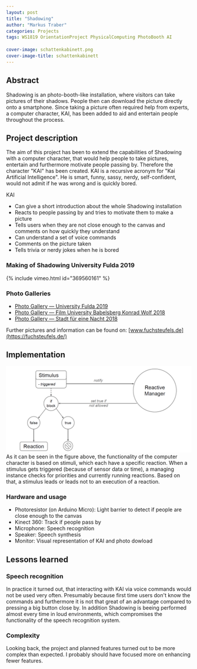 ```yaml
---
layout: post
title: "Shadowing"
author: "Markus Traber"
categories: Projects
tags: WS1819 OrientationProject PhysicalComputing PhotoBooth AI

cover-image: schattenkabinett.png
cover-image-title: schattenkabinett
---
```


## Abstract
Shadowing is an photo-booth-like installation, where visitors can take pictures of their shadows. People then can download the picture directly onto a smartphone. Since taking a picture often required help from experts, a computer character, KAI, has been added to aid and entertain people throughout the process.

## Project description
The aim of this project has been to extend the capabilities of Shadowing with a computer character, that would help people to take pictures, entertain and furthermore motivate people passing by. Therefore the character "KAI" has been created. KAI is a recursive acronym for "Kai Artificial Intelligence". He is smart, funny, sassy, nerdy, self-confident, would not admit if he was wrong and is quickly bored.

KAI
* Can give a short introduction about the whole Shadowing installation
* Reacts to people passing by and tries to motivate them to make a picture
* Tells users when they are not close enough to the canvas and comments on how quickly they understand
* Can understand a set of voice commands
* Comments on the picture taken
* Tells trivia or nerdy jokes when he is bored

### Making of Shadowing University Fulda 2019
{% include vimeo.html id="369560161" %}

### Photo Galleries
* [Photo Gallery — University Fulda 2019](https://tagdeswissens.fuchsteufels.de/)
* [Photo Gallery — Film University Babelsberg Konrad Wolf 2018](https://shadowing-filmuni18.fuchsteufels.de/)
* [Photo Gallery — Stadt für eine Nacht 2018](https://shadowing-sfen18.fuchsteufels.de/)

Further pictures and information can be found on: [www.fuchsteufels.de](https://fuchsteufels.de/)

## Implementation
![implementation_traber](impl.png)
As it can be seen in the figure above, the functionality of the computer character is based on stimuli, which each have a specific reaction. When a stimulus gets triggered (because of sensor data or time), a managing instance checks for priorities and currently running reactions. Based on that, a stimulus leads or leads not to an execution of a reaction. 

### Hardware and usage
* Photoresistor (on Arduino Micro): Light barrier to detect if people are close enough to the canvas
* Kinect 360: Track if people pass by
* Microphone: Speech recognition
* Speaker: Speech synthesis
* Monitor: Visual representation of KAI and photo dowload

## Lessons learned
### Speech recognition
In practice it turned out, that interacting with KAI via voice commands would not be used very often. Presumably because first time users don't know the commands and furthermore it is not that great of an advantage compared to pressing a big button close by. In addition Shadowing is beeing performed almost every time in loud environments, which compromises the functionality of the speech recognition system.

### Complexity
Looking back, the project and planned features turned out to be more complex than expected. I probably should have focused more on enhancing fewer features.
